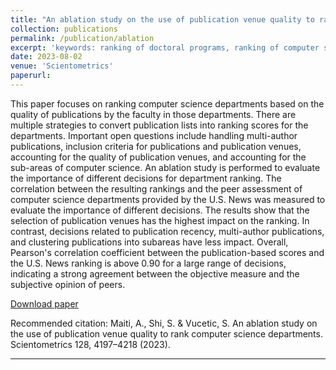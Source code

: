 ```yaml
---
title: "An ablation study on the use of publication venue quality to rank computer science departments: Publication quality is strongly correlated with the subjective perception of research strength"
collection: publications
permalink: /publication/ablation
excerpt: 'keywords: ranking of doctoral programs, ranking of computer science departments, peer assessment, clustering, ablation study'
date: 2023-08-02
venue: 'Scientometrics'
paperurl: 
---
```


This paper focuses on ranking computer science departments based on the quality of publications by the faculty in those departments. There are multiple strategies to convert publication lists into ranking scores for the departments. Important open questions include handling multi-author publications, inclusion criteria for publications and publication venues, accounting for the quality of publication venues, and accounting for the sub-areas of computer science. An ablation study is performed to evaluate the importance of different decisions for department ranking. The correlation between the resulting rankings and the peer assessment of computer science departments provided by the U.S. News was measured to evaluate the importance of different decisions. The results show that the selection of publication venues has the highest impact on the ranking. In contrast, decisions related to publication recency, multi-author publications, and clustering publications into subareas have less impact. Overall, Pearson's correlation coefficient between the publication-based scores and the U.S. News ranking is above 0.90 for a large range of decisions, indicating a strong agreement between the objective measure and the subjective opinion of peers.  

<a href="https://link.springer.com/article/10.1007/s11192-023-04733-2" target="_blank">Download paper</a>

Recommended citation: Maiti, A., Shi, S. & Vucetic, S. An ablation study on the use of publication venue quality to rank computer science departments. Scientometrics 128, 4197–4218 (2023).

---

